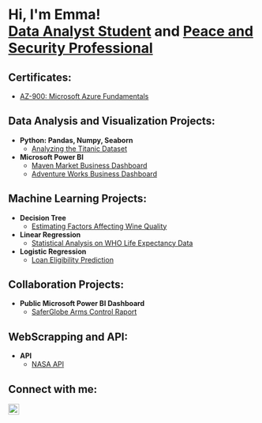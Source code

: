 <h1>Hi, I'm Emma! <br/><a href="https://github.com/emmanikkila">Data Analyst Student</a> and <a href="https://www.linkedin.com/in/emmanikkila">Peace and Security Professional</a></h1>

<h2> Certificates: </h2>

- [AZ-900: Microsoft Azure Fundamentals](https://www.credly.com/badges/3a0ce5aa-5a9c-43fe-8048-a8f0652c6f31/public_url)

<h2> Data Analysis and Visualization Projects:</h2>

- <b>Python: Pandas, Numpy, Seaborn</b>
  - [Analyzing the Titanic Dataset](https://github.com/emmanikkila/titanic)
- <b>Microsoft Power BI</b>
  - [Maven Market Business Dashboard](https://github.com/emmanikkila/maven-market)
  - [Adventure Works Business Dashboard](https://github.com/emmanikkila/adventure-works)

<h2> Machine Learning Projects:</h2>

- <b>Decision Tree</b>
  - [Estimating Factors Affecting Wine Quality](https://github.com/emmanikkila/wine-quality)
- <b>Linear Regression</b>
  - [Statistical Analysis on WHO Life Expectancy Data](https://github.com/emmanikkila/who-life-expectancy)
- <b>Logistic Regression</b>
  - [Loan Eligibility Prediction](https://github.com/emmanikkila/loan-eligibility)

<h2> Collaboration Projects:</h2>

- <b>Public Microsoft Power BI Dashboard</b>
  - [SaferGlobe Arms Control Raport](https://github.com/emmanikkila/saferglobe-armscontrol)
    
<h2> WebScrapping and API:</h2>

- <b>API</b>
  - [NASA API](https://github.com/emmanikkila/NASA-API)

<h2> Connect with me:</h2>

[<img align="left" alt="JoshMadakor | LinkedIn" width="22px" src="https://cdn.jsdelivr.net/npm/simple-icons@v3/icons/linkedin.svg" />][linkedin]


[linkedin]: https://www.linkedin.com/in/emmanikkila/
